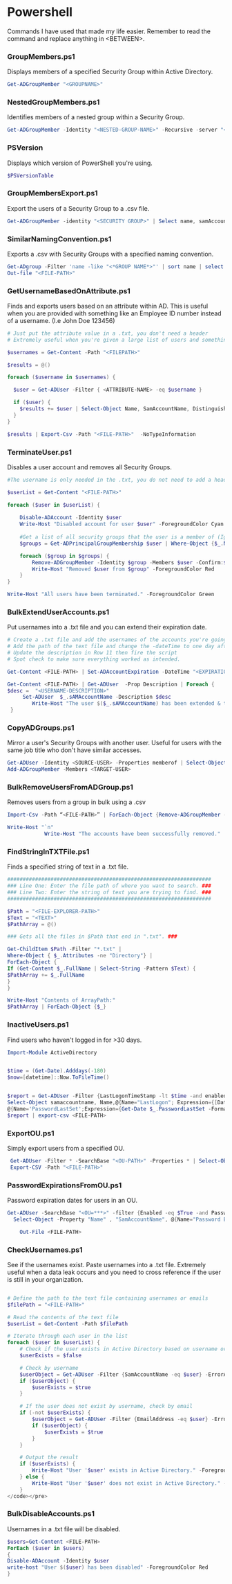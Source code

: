 # Powershell

Commands I have used that made my life easier. Remember to read the command and replace anything in \<BETWEEN>.

### GroupMembers.ps1

Displays members of a specified Security Group within Active Directory.

```powershell
Get-ADGroupMember "<GROUPNAME>"
```

### NestedGroupMembers.ps1

Identifies members of a nested group within a Security Group.

```powershell
Get-ADGroupMember -Identity "<NESTED-GROUP-NAME>" -Recursive -server "<DOMAIN.LOCAL>"
```

### PSVersion

Displays which version of PowerShell you're using.

```powershell
$PSVersionTable
```

### GroupMembersExport.ps1

Export the users of a Security Group to a .csv file.

```powershell
Get-ADGroupMember -identity "<SECURITY GROUP>" | Select name, samAccountname | Export-csv -path "<FILE-PATH>"
```

### SimilarNamingConvention.ps1

Exports a .csv with Security Groups with a specified naming convention.

```powershell
Get-ADgroup -Filter 'name -like "<*GROUP NAME*>"' | sort name | select name |
Out-file "<FILE-PATH>"
```

### GetUsernameBasedOnAttribute.ps1

Finds and exports users based on an attribute within AD. This is useful when you are provided with something like an Employee ID number instead of a username. (I.e John Doe 123456)

```powershell
# Just put the attribute value in a .txt, you don't need a header
# Extremely useful when you're given a large list of users and something like an EID and you need to get their usernames

$usernames = Get-Content -Path "<FILEPATH>"

$results = @()

foreach ($username in $usernames) {

  $user = Get-ADUser -Filter { <ATTRIBUTE-NAME> -eq $username }

  if ($user) {
    $results += $user | Select-Object Name, SamAccountName, DistinguishedName
  }
}

$results | Export-Csv -Path "<FILE-PATH>"  -NoTypeInformation
```

### TerminateUser.ps1

Disables a user account and removes all Security Groups.

```powershell
#The username is only needed in the .txt, you do not need to add a header.

$userList = Get-Content "<FILE-PATH>"

foreach ($user in $userList) {
    
    Disable-ADAccount -Identity $user
    Write-Host "Disabled account for user $user" -ForegroundColor Cyan
    
    #Get a list of all security groups that the user is a member of (Ignore Domain Users so the error doesn't occur)
    $groups = Get-ADPrincipalGroupMembership $user | Where-Object {$_.Name -ne "Domain Users" -and $_.GroupCategory -eq "Security"}

    foreach ($group in $groups) {
        Remove-ADGroupMember -Identity $group -Members $user -Confirm:$false
        Write-Host "Removed $user from $group" -ForegroundColor Red
    }
}

Write-Host "All users have been terminated." -ForegroundColor Green
```

### BulkExtendUserAccounts.ps1

Put usernames into a .txt file and you can extend their expiration date.

```powershell
# Create a .txt file and add the usernames of the accounts you're going to extend. No need to add a header in it.
# Add the path of the text file and change the -dateTime to one day after the expiration date
# Update the description in Row 11 then fire the script 
# Spot check to make sure everything worked as intended.

Get-Content <FILE-PATH> | Set-ADAccountExpiration -DateTime "<EXPIRATION DATE>"  

Get-Content <FILE-PATH> | Get-ADUser  -Prop Description | Foreach {
$desc =  "<USERNAME-DESCRIPTION>"
     Set-ADUser  $_.sAMAccountName -Description $desc
        Write-Host "The user $($_.sAMAccountName) has been extended & the description updated to $($desc)" -ForegroundColor Green
 }
```

### CopyADGroups.ps1

Mirror a user's Security Groups with another user. Useful for users with the same job title who don't have similar accesses.

```powershell
Get-ADUser -Identity <SOURCE-USER> -Properties memberof | Select-Object -ExpandProperty memberof | 
Add-ADGroupMember -Members <TARGET-USER>
```

### BulkRemoveUsersFromADGroup.ps1

Removes users from a group in bulk using a .csv

```powershell
Import-Csv -Path “<FILE-PATH>” | ForEach-Object {Remove-ADGroupMember -Identity “<SECURITY-GROUP>” -Members $_.’User-Name’ -Confirm:$false}

Write-Host "`n"
    		Write-Host "The accounts have been successfully removed."
```

### FindStringInTXTFile.ps1

Finds a specified string of text in a .txt file.

```powershell
##################################################################
### Line One: Enter the file path of where you want to search. ###
### Line Two: Enter the string of text you are trying to find. ###
##################################################################

$Path = "<FILE-EXPLORER-PATH>"
$Text = "<TEXT>"
$PathArray = @()

### Gets all the files in $Path that end in ".txt". ###

Get-ChildItem $Path -Filter "*.txt" |
Where-Object { $_.Attributes -ne "Directory"} |
ForEach-Object {
If (Get-Content $_.FullName | Select-String -Pattern $Text) {
$PathArray += $_.FullName
}
}

Write-Host "Contents of ArrayPath:"
$PathArray | ForEach-Object {$_}
```

### InactiveUsers.ps1

Find users who haven't logged in for >30 days.

```powershell
Import-Module ActiveDirectory


$time = (Get-Date).Adddays(-180)
$now=[datetime]::Now.ToFileTime()


$report = Get-ADUser -Filter {LastLogonTimeStamp -lt $time -and enabled -eq $false -and PasswordNeverExpires -eq $false -and (accountexpires -ge $now -or accountexpires -eq 0)} -Properties Name, SamAccountName, DistinguishedName, LastLogonTimeStamp, PasswordLastSet | 
Select-Object samaccountname, Name,@{Name="LastLogon"; Expression={[DateTime]::FromFileTime($_.lastLogonTimestamp).ToString('yyyy-MM-dd')}},
@{Name='PasswordLastSet';Expression={Get-Date $_.PasswordLastSet -Format 'yyyy-MM-dd'}} | sort-object -property LastLogon, PasswordLastSet -Descending
$report | export-csv <FILE-PATH>
```

### ExportOU.ps1

Simply export users from a specified OU.

```powershell
 Get-ADUser -Filter * -SearchBase "<OU-PATH>" -Properties * | Select-Object name, samAccountName, description | 
 Export-CSV -Path "<FILE-PATH>"
```

### PasswordExpirationsFromOU.ps1

Password expiration dates for users in an OU.

```powershell
Get-ADUser -SearchBase "<OU=***>" -filter {Enabled -eq $True -and PasswordNeverExpires -eq $False} -Properties "Name", "SamAccountName","msDS-UserPasswordExpiryTimeComputed" | 
  Select-Object -Property "Name" , "SamAccountName", @{Name="Password Expiry Date"; Expression={[datetime]::FromFileTime($_."msDS-UserPasswordExpiryTimeComputed")}} |

    Out-File <FILE-PATH>
```

### CheckUsernames.ps1

See if the usernames exist. Paste usernames into a .txt file. Extremely useful when a data leak occurs and you need to cross reference if the user is still in your organization.

```powershell

# Define the path to the text file containing usernames or emails
$filePath = "<FILE-PATH>"

# Read the contents of the text file
$userList = Get-Content -Path $filePath

# Iterate through each user in the list
foreach ($user in $userList) {
    # Check if the user exists in Active Directory based on username or email
    $userExists = $false

    # Check by username
    $userObject = Get-ADUser -Filter {SamAccountName -eq $user} -ErrorAction SilentlyContinue
    if ($userObject) {
        $userExists = $true
    }

    # If the user does not exist by username, check by email
    if (-not $userExists) {
        $userObject = Get-ADUser -Filter {EmailAddress -eq $user} -ErrorAction SilentlyContinue
        if ($userObject) {
            $userExists = $true
        }
    }

    # Output the result
    if ($userExists) {
        Write-Host "User '$user' exists in Active Directory." -ForegroundColor Green
    } else {
        Write-Host "User '$user' does not exist in Active Directory." -ForegroundColor Red
    }
</code></pre>
```

### BulkDisableAccounts.ps1

Usernames in a .txt file will be disabled.

```powershell
$users=Get-Content <FILE-PATH>
ForEach ($user in $users)
{
Disable-ADAccount -Identity $user
write-host "User $($user) has been disabled" -ForegroundColor Red
}
```
